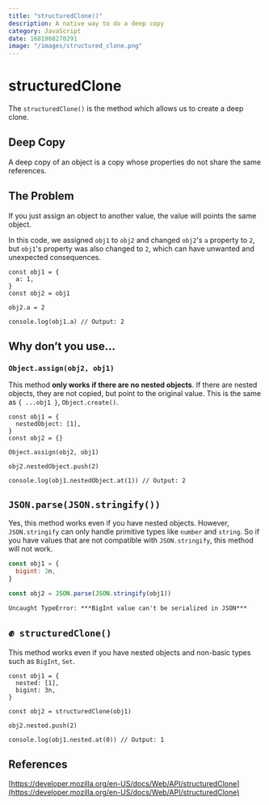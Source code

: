 ```yaml
---
title: "structuredClone()"
description: A native way to do a deep copy
category: JavaScript
date: 1681908270291
image: "/images/structured_clone.png"
---
```


# structuredClone

The `structuredClone()` is the method which allows us to create a deep clone.

## Deep Copy

A deep copy of an object is a copy whose properties do not share the same references.

## The Problem

If you just assign an object to another value, the value will points the same object.

In this code, we assigned `obj1` to `obj2` and changed `obj2`'s `a` property to `2`, but `obj1`'s property was also changed to `2`, which can have unwanted and unexpected consequences.

```tsx
const obj1 = {
  a: 1,
}
const obj2 = obj1

obj2.a = 2

console.log(obj1.a) // Output: 2
```

## Why don’t you use…

### `Object.assign(obj2, obj1)`

This method **only works if there are no nested objects**. If there are nested objects, they are not copied, but point to the original value. This is the same as `{ ...obj1 }`, `Object.create()`.

```tsx
const obj1 = {
  nestedObject: [1],
}
const obj2 = {}

Object.assign(obj2, obj1)

obj2.nestedObject.push(2)

console.log(obj1.nestedObject.at(1)) // Output: 2
```

## `JSON.parse(JSON.stringify())`

Yes, this method works even if you have nested objects. However, `JSON.stringify` can only handle primitive types like `number` and `string`. So if you have values that are not compatible with `JSON.stringify`, this method will not work.

```jsx
const obj1 = {
  bigint: 2n,
}

const obj2 = JSON.parse(JSON.stringify(obj1))
```

```tsx
Uncaught TypeError: ***BigInt value can't be serialized in JSON***
```

## ✊  `structuredClone()`

This method works even if you have nested objects and non-basic types such as `BigInt`, `Set`.

```tsx
const obj1 = {
  nested: [1],
  bigint: 3n,
}

const obj2 = structuredClone(obj1)

obj2.nested.push(2)

console.log(obj1.nested.at(0)) // Output: 1
```

## References

[https://developer.mozilla.org/en-US/docs/Web/API/structuredClone](https://developer.mozilla.org/en-US/docs/Web/API/structuredClone)
